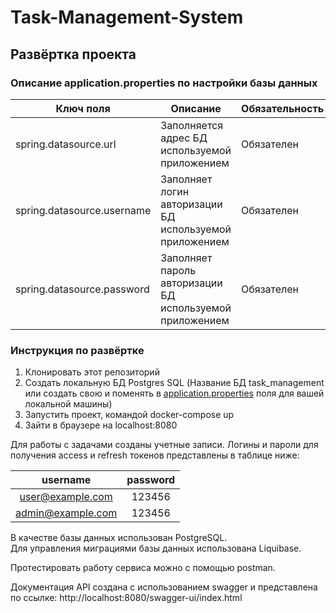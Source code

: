 # Task-Management-System

## Развёртка проекта

### Описание application.properties по настройки базы данных

| Ключ поля                                        | Описание                                                                       | Обязательность |
|--------------------------------------------------|--------------------------------------------------------------------------------|----------------|
| spring.datasource.url                            | Заполняется адрес БД используемой приложением                                  | Обязателен     |
| spring.datasource.username                       | Заполняет логин авторизации БД используемой приложением                        | Обязателен     |
| spring.datasource.password                       | Заполняет пароль авторизации БД используемой приложением                       | Обязателен     |
### Инструкция по развёртке

1) Клонировать этот репозиторий
2) Создать локальную БД Postgres SQL (Название БД task_management 
или создать свою и поменять в [application.properties](src%2Fmain%2Fresources%2Fapplication.properties) поля для вашей локальной машины)
3) Запустить проект, командой docker-compose up
4) Зайти в браузере на localhost:8080

Для работы с задачами созданы учетные записи. Логины и пароли для получения access и refresh токенов представлены в таблице ниже:

|     username      | password |
|:-----------------:|:--------:|
| user@example.com  |  123456  |
| admin@example.com |  123456  |


В качестве базы данных использован PostgreSQL.\
Для управления миграциями базы данных использована Liquibase.

Протестировать работу сервиса можно с помощью postman.

Документация API создана с использованием swagger и представлена по ссылке: http://localhost:8080/swagger-ui/index.html
